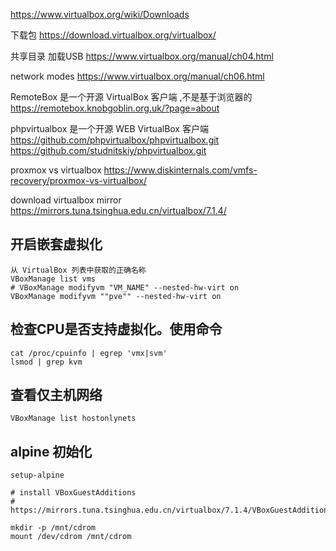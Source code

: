 https://www.virtualbox.org/wiki/Downloads

下载包
https://download.virtualbox.org/virtualbox/

共享目录 加载USB
https://www.virtualbox.org/manual/ch04.html

network modes
https://www.virtualbox.org/manual/ch06.html

RemoteBox 是一个开源 VirtualBox 客户端 ,不是基于浏览器的
https://remotebox.knobgoblin.org.uk/?page=about

phpvirtualbox 是一个开源 WEB VirtualBox 客户端
https://github.com/phpvirtualbox/phpvirtualbox.git
https://github.com/studnitskiy/phpvirtualbox.git

proxmox vs virtualbox
https://www.diskinternals.com/vmfs-recovery/proxmox-vs-virtualbox/

download virtualbox mirror
https://mirrors.tuna.tsinghua.edu.cn/virtualbox/7.1.4/

## 开启嵌套虚拟化

    从 VirtualBox 列表中获取的正确名称
    VBoxManage list vms
    # VBoxManage modifyvm "VM_NAME" --nested-hw-virt on
    VBoxManage modifyvm ""pve"" --nested-hw-virt on

## 检查CPU是否支持虚拟化。使用命令

    cat /proc/cpuinfo | egrep 'vmx|svm'
    lsmod | grep kvm

## 查看仅主机网络

    VBoxManage list hostonlynets

## alpine 初始化

    setup-alpine

    # install VBoxGuestAdditions
    # https://mirrors.tuna.tsinghua.edu.cn/virtualbox/7.1.4/VBoxGuestAdditions_7.1.4.iso

    mkdir -p /mnt/cdrom
    mount /dev/cdrom /mnt/cdrom
